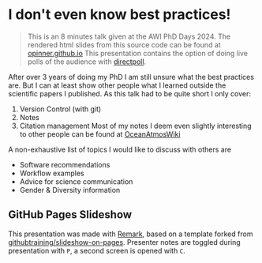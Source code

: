 # I don't even know best practices!

>This is an 8 minutes talk given at the AWI PhD Days 2024.
>The rendered html slides from this source code can be found at [opinner.github.io](https://opinner.github.io/)
>This presentation contains the option of doing live polls of the audience with [directpoll](https://directpoll.com).

After over 3 years of doing my PhD I am still unsure what the best practices are. 
But I can at least show other people what I learned outside the scientific papers I published. 
As this talk had to be quite short I only cover:
1. Version Control (with git)
2. Notes
3. Citation management 
Most of my notes I deem even slightly interesting to other people can be found at [OceanAtmosWiki](ocean.miraheze.org/)

A non-exhaustive list of topics I would like to discuss with others are
- Software recommendations
- Workflow examples
- Advice for science communication
- Gender & Diversity information

## GitHub Pages Slideshow
This presentation was made with [Remark](https://github.com/gnab/remark), based on a template forked from [githubtraining/slideshow-on-pages](https://github.com/githubtraining/slideshow-on-pages).
Presenter notes are toggled during presentation with `P`, a second screen is opened with `C`. 
